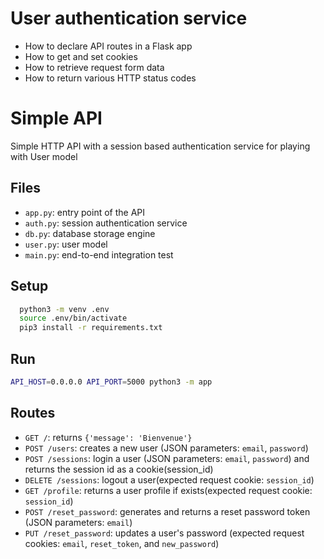 # User authentication service
  - How to declare API routes in a Flask app
  - How to get and set cookies
  - How to retrieve request form data
  - How to return various HTTP status codes

# Simple API
  Simple HTTP API with a session based authentication service for playing with User model

## Files
  - `app.py`: entry point of the API
  - `auth.py`: session authentication service
  - `db.py`: database storage engine
  - `user.py`: user model
  - `main.py`: end-to-end integration test

## Setup
  ```bash
    python3 -m venv .env
    source .env/bin/activate
    pip3 install -r requirements.txt
  ```

## Run
  ```bash
  API_HOST=0.0.0.0 API_PORT=5000 python3 -m app
  ```

## Routes
  - `GET /`: returns `{'message': 'Bienvenue'}`
  - `POST /users`: creates a new user (JSON parameters: `email`, `password`)
  - `POST /sessions`: login a user (JSON parameters: `email`, `password`) and returns the session id as a cookie(session_id)
  - `DELETE /sessions`: logout a user(expected request cookie: `session_id`)
  - `GET /profile`: returns a user profile if exists(expected request cookie: `session_id`)
  - `POST /reset_password`: generates and returns a reset password token (JSON parameters: `email`)
  - `PUT /reset_password`: updates a user's password (expected request cookies: `email`, `reset_token`, and `new_password`)
